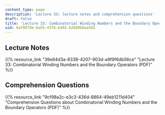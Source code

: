 ```yaml
---
content_type: page
description: 'Lecture 33: lecture notes and comprehension questions'
draft: false
title: 'Lecture 33: Combinatorial Winding Numbers and the Boundary Operators'
uid: 6af9879e-ba5b-43f6-b402-b2b89b6ae5b5
---
```

## Lecture Notes

{{% resource_link "39e84d3a-8338-4207-903d-a9f9f6db56ce" "Lecture 33: Combinatorial Winding Numbers and the Boundary Operators (PDF)" %}}

## Comprehension Questions

{{% resource_link "9cf98a2c-e3c3-436d-8864-49eb1211d404" "Comprehension Questions about Combinatorial Winding Numbers and the Boundary Operators (PDF)" %}}